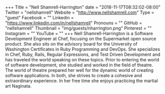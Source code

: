 +++
Title = "Nell Shamrell-Harrington"
date = "2018-11-17T08:32:02-08:00"
Twitter = "nellshamrell"
Website = "http://www.nellshamrell.com"
Type = "guest"
Facebook = ""
Linkedin = "https://www.linkedin.com/in/nellshamrell"
Pronouns = ""
GitHub = "nellshamrell"
Thumbnail = "img/guests/nharrington.png"
Pinterest = ""
Instagram = ""
YouTube = ""
+++
Nell Shamrell-Harrington is a Software Development Engineer at Chef, focusing on the Supermarket open source product. She also sits on the advisory board for the University of Washington Certificates in Ruby Programming and DevOps. She specializes in Chef, Ruby, Rails, Regular Expressions, and Test Driven Development and has traveled the world speaking on these topics. Prior to entering the world of software development, she studied and worked in the field of theatre. The world of theatre prepared her well for the dynamic world of creating software applications. In both, she strives to create a cohesive and extraordinary experience. In her free time she enjoys practicing the martial art Naginata.
